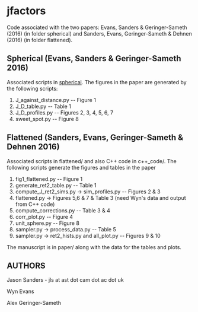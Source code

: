 # jfactors

Code associated with the two papers: Evans, Sanders & Geringer-Sameth (2016) (in folder spherical) and Sanders, Evans,  Geringer-Sameth & Dehnen (2016) (in folder flattened).

## Spherical (Evans, Sanders & Geringer-Sameth 2016)

Associated scripts in [spherical](spherical/). The figures in the paper are generated by the following scripts:

1. J_against_distance.py -- Figure 1
2. J_D_table.py -- Table 1
3. J_D_profiles.py -- Figures 2, 3, 4, 5, 6, 7
4. sweet_spot.py -- Figure 8

## Flattened (Sanders, Evans,  Geringer-Sameth & Dehnen 2016)

Associated scripts in flattened/ and also C++ code in c++_code/. The following scripts generate the figures and tables in the paper

1. fig1_flattened.py -- Figure 1
2. generate_ret2_table.py -- Table 1
3. compute_J_ret2_sims.py -> sim_profiles.py -- Figures 2 & 3
4. flattened.py -> Figures 5,6 & 7 & Table 3 (need Wyn's data and output from C++ code)
5. compute_corrections.py -- Table 3 & 4
6. corr_plot.py -- Figure 4
7. unit_sphere.py -- Figure 8
8. sampler.py -> process_data.py -- Table 5
9. sampler.py -> ret2_hists.py and all_plot.py -- Figures 9 & 10

The manuscript is in paper/ along with the data for the tables and plots.

## AUTHORS

Jason Sanders - jls at ast dot cam dot ac dot uk

Wyn Evans

Alex Geringer-Sameth


